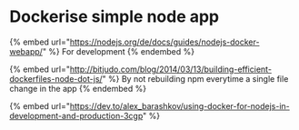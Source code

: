 # Dockerise simple node app

{% embed url="https://nodejs.org/de/docs/guides/nodejs-docker-webapp/" %}
For development
{% endembed %}



{% embed url="http://bitjudo.com/blog/2014/03/13/building-efficient-dockerfiles-node-dot-js/" %}
By not rebuilding npm everytime a single file change in the app
{% endembed %}

{% embed url="https://dev.to/alex_barashkov/using-docker-for-nodejs-in-development-and-production-3cgp" %}

